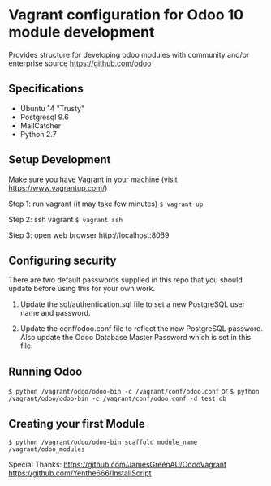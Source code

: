 # Vagrant configuration for Odoo 10 module development #

Provides structure for developing odoo modules with community and/or enterprise source
https://github.com/odoo

## Specifications ##
- Ubuntu 14 "Trusty"
- Postgresql 9.6
- MailCatcher
- Python 2.7

## Setup Development ##
Make sure you have Vagrant in your machine (visit https://www.vagrantup.com/)

Step 1: run vagrant (it may take few minutes)
`$ vagrant up`

Step 2: ssh vagrant
`$ vagrant ssh`

Step 3: open web browser
http://localhost:8069

## Configuring security ##
There are two default passwords supplied in this repo that you should update before using this for your own work.

1. Update the sql/authentication.sql file to set a new PostgreSQL user name and password.

2. Update the conf/odoo.conf file to reflect the new PostgreSQL password.  Also update the Odoo Database Master Password which is set in this file.

## Running Odoo ##
`$ python /vagrant/odoo/odoo-bin -c /vagrant/conf/odoo.conf`
or 
`$ python /vagrant/odoo/odoo-bin -c /vagrant/conf/odoo.conf -d test_db`

## Creating your first Module ##
`$ python /vagrant/odoo/odoo-bin scaffold module_name /vagrant/odoo_modules`

Special Thanks:
https://github.com/JamesGreenAU/OdooVagrant
https://github.com/Yenthe666/InstallScript